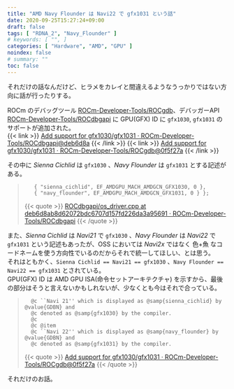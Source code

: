 ```yaml
---
title: "AMD Navy Flounder は Navi22 で gfx1031 という話"
date: 2020-09-25T15:27:24+09:00
draft: false
tags: [ "RDNA_2", "Navy_Flounder" ]
# keywords: [ "", ]
categories: [ "Hardware", "AMD", "GPU" ]
noindex: false
# summary: ""
toc: false
---
```


それだけの話なんだけど、ヒラメをカレイと間違えるようなうっかりではない方向に話が行ったりする。  

ROCm のデバッグツール [ROCm-Developer-Tools/ROCgdb](https://github.com/ROCm-Developer-Tools/ROCgdb)、デバッガーAPI [ROCm-Developer-Tools/ROCdbgapi](https://github.com/ROCm-Developer-Tools/ROCdbgapi) に GPU(GFX) ID に `gfx1030`, `gfx1031` のサポートが追加された。  
{{< link >}} [Add support for gfx1030/gfx1031 · ROCm-Developer-Tools/ROCdbgapi@deb6d8a](https://github.com/ROCm-Developer-Tools/ROCdbgapi/commit/deb6d8ab8d62072bdc6707d157fd226da3a95691) {{< /link >}}
{{< link >}} [Add support for gfx1030/gfx1031 · ROCm-Developer-Tools/ROCgdb@0f5f27a](https://github.com/ROCm-Developer-Tools/ROCgdb/commit/0f5f27ac6622e2ff6a71a6245644f704f50d85b7) {{< /link >}}

その中に *Sienna Cichlid* は `gfx1030` 、*Navy Flounder* は `gfx1031` とする記述がある。  

 >        { "sienna_cichlid", EF_AMDGPU_MACH_AMDGCN_GFX1030, 0 },
 >        { "navy_flounder", EF_AMDGPU_MACH_AMDGCN_GFX1031, 0 } };
 >
 > {{< quote >}} [ROCdbgapi/os_driver.cpp at deb6d8ab8d62072bdc6707d157fd226da3a95691 · ROCm-Developer-Tools/ROCdbgapi](https://github.com/ROCm-Developer-Tools/ROCdbgapi/blob/deb6d8ab8d62072bdc6707d157fd226da3a95691/src/os_driver.cpp) {{< /quote >}}

また、*Sienna Cichlid* は *Navi21* で `gfx1030` 、*Navy Flounder* は *Navi22* で `gfx1031` という記述もあったが、OSS においては *Navi2x* ではなく 色+魚 なコードネームを使う方向性でいるのだからそれで統一してほしい、とは思う。  
それはともかく、`Sienna Cichlid == Navi21 == gfx1030` 、`Navy Flounder == Navi22 == gfx1031` とされている。  
GPU(GFX) ID は AMD GPU ISA(命令セットアーキテクチャ) を示すから、最後の部分はそうと言えないかもしれないが、少なくとも今はそれで合っている。  


 >       @c ``Navi 21'' which is displayed as @samp{sienna_cichlid} by @value{GDBN} and
 >       @c denoted as @samp{gfx1030} by the compiler.
 >       @c
 >       @c @item
 >       @c ``Navi 22'' which is displayed as @samp{navy_flounder} by @value{GDBN} and
 >       @c denoted as @samp{gfx1031} by the compiler.
 >
 > {{< quote >}} [Add support for gfx1030/gfx1031 · ROCm-Developer-Tools/ROCgdb@0f5f27a](https://github.com/ROCm-Developer-Tools/ROCgdb/commit/0f5f27ac6622e2ff6a71a6245644f704f50d85b7#diff-ddd44f7e2bba0c3ed8b4c9be4feda726) {{< /quote >}}

 それだけのお話。  
